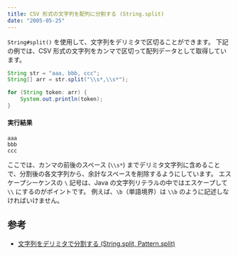 ```yaml
---
title: CSV 形式の文字列を配列に分割する (String.split)
date: "2005-05-25"
---
```


`String#split()` を使用して、文字列をデリミタで区切ることができます。
下記の例では、CSV 形式の文字列をカンマで区切って配列データとして取得しています。

~~~ java
String str = "aaa, bbb, ccc";
String[] arr = str.split("\\s*,\\s*");

for (String token: arr) {
    System.out.println(token);
}
~~~

#### 実行結果

~~~
aaa
bbb
ccc
~~~

ここでは、カンマの前後のスペース (`\\s*`) までデリミタ文字列に含めることで、分割後の各文字列から、余計なスペースを削除するようにしています。
エスケープシーケンスの `\` 記号は、Java の文字列リテラルの中ではエスケープして `\\` にするのがポイントです。
例えば、`\b`（単語境界）は `\\b` のように記述しなければいけません。

参考
----

* [文字列をデリミタで分割する (String.split, Pattern.split)](split-string.html)

